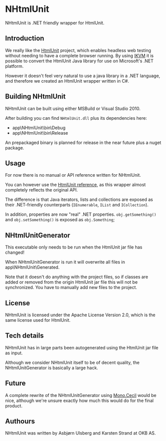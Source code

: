 NHtmlUnit
=========

NHtmlUnit is .NET friendly wrapper for HtmlUnit.

Introduction
----------

We really like the [HtmlUnit](http://htmlunit.sourceforge.net/) project, which enables
headless web testing without needing to have a complete browser running. By using
[IKVM](http://www.ikvm.net/) it is possible to convert the HtmlUnit Java library for use
on Microsoft's .NET platform.

However it doesn't feel very natural to use a java library in a .NET language,
and therefore we created an HtmlUnit wrapper written in C#.

Building NHtmlUnit
------------------

NHtmlUnit can be built using either MSBuild or Visual Studio 2010.

After building you can find `NHtmlUnit.dll` plus its dependencies here:

* app\NHtmlUnit\bin\Debug
* app\NHtmlUnit\bin\Release

An prepackaged binary is planned for release in the near future plus a
nuget package.

Usage
-----

For now there is no manual or API reference written for NHtmlUnit.

You can however use the [HtmlUnit reference](http://htmlunit.sourceforge.net/gettingStarted.html),
as this wrapper almost completely reflects the original API.

The difference is that Java iterators, lists and collections are exposed as
their .NET-friendly counterparts (`IEnumerable`, `IList` and `ICollection`).

In addition, properties are now "real" .NET properties. `obj.getSomething()` and
`obj.setSomething()` is exposed as `obj.Something`;

NHtmlUnitGenerator
------------------

This executable only needs to be run when the HtmlUnit jar file has changed!

When NHtmlUnitGenerator is run it will overwrite all files
in app\NHtmlUnit\Generated.

Note that it doesn't do anything with the project files, so if classes are
added or removed from the origin HtmlUnit jar file this will not be
synchronized. You have to manually add new files to the project.

License
-------

NHtmlUnit is licensed under the Apache License Version 2.0, which is the same
license used for HtmlUnit.

Tech details
------------

NHtmlUnit has in large parts been autogenerated using the HtmlUnit jar file as input.

Although we consider NHtmlUnit itself to be of decent quality, the
NHtmlUnitGenerator is basically a large hack.

Future
------

A complete rewrite of the NHtmlUnitGenerator using [Mono.Cecil](http://www.mono-project.com/Cecil)
would be nice, although we're unsure exactly how much this would do for the final product.

Authours
--------

NHtmlUnit was written by Asbjørn Ulsberg and Karsten Strand at OKB AS.